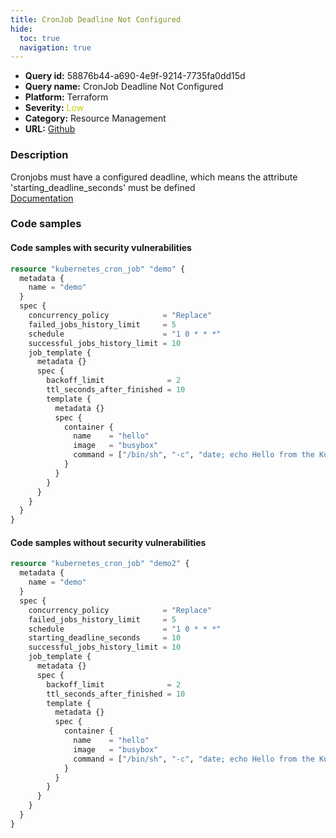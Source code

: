 ```yaml
---
title: CronJob Deadline Not Configured
hide:
  toc: true
  navigation: true
---
```


<style>
  .highlight .hll {
    background-color: #ff171742;
  }
  .md-content {
    max-width: 1100px;
    margin: 0 auto;
  }
</style>

-   **Query id:** 58876b44-a690-4e9f-9214-7735fa0dd15d
-   **Query name:** CronJob Deadline Not Configured
-   **Platform:** Terraform
-   **Severity:** <span style="color:#CC0">Low</span>
-   **Category:** Resource Management
-   **URL:** [Github](https://github.com/Checkmarx/kics/tree/master/assets/queries/terraform/kubernetes/cronjob_deadline_not_configured)

### Description
Cronjobs must have a configured deadline, which means the attribute 'starting_deadline_seconds' must be defined<br>
[Documentation](https://registry.terraform.io/providers/hashicorp/kubernetes/latest/docs/resources/cron_job#starting_deadline_seconds)

### Code samples
#### Code samples with security vulnerabilities
```tf title="Postitive test num. 1 - tf file" hl_lines="5"
resource "kubernetes_cron_job" "demo" {
  metadata {
    name = "demo"
  }
  spec {
    concurrency_policy            = "Replace"
    failed_jobs_history_limit     = 5
    schedule                      = "1 0 * * *"
    successful_jobs_history_limit = 10
    job_template {
      metadata {}
      spec {
        backoff_limit              = 2
        ttl_seconds_after_finished = 10
        template {
          metadata {}
          spec {
            container {
              name    = "hello"
              image   = "busybox"
              command = ["/bin/sh", "-c", "date; echo Hello from the Kubernetes cluster"]
            }
          }
        }
      }
    }
  }
}

```


#### Code samples without security vulnerabilities
```tf title="Negative test num. 1 - tf file"
resource "kubernetes_cron_job" "demo2" {
  metadata {
    name = "demo"
  }
  spec {
    concurrency_policy            = "Replace"
    failed_jobs_history_limit     = 5
    schedule                      = "1 0 * * *"
    starting_deadline_seconds     = 10
    successful_jobs_history_limit = 10
    job_template {
      metadata {}
      spec {
        backoff_limit              = 2
        ttl_seconds_after_finished = 10
        template {
          metadata {}
          spec {
            container {
              name    = "hello"
              image   = "busybox"
              command = ["/bin/sh", "-c", "date; echo Hello from the Kubernetes cluster"]
            }
          }
        }
      }
    }
  }
}

```
